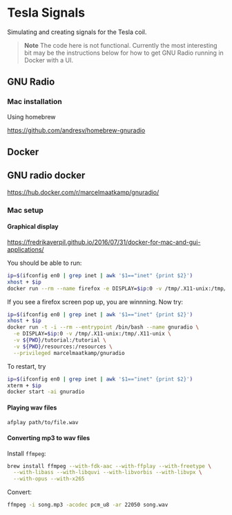 # Tesla Signals

Simulating and creating signals for the Tesla coil.

> **Note** The code here is not functional. Currently the most interesting 
> bit may be the instructions below for how to get GNU Radio running in
> Docker with a UI.

## GNU Radio


### Mac installation

Using homebrew

https://github.com/andresv/homebrew-gnuradio


## Docker

## GNU radio docker

https://hub.docker.com/r/marcelmaatkamp/gnuradio/

### Mac setup

#### Graphical display

https://fredrikaverpil.github.io/2016/07/31/docker-for-mac-and-gui-applications/

You should be able to run:
```bash
ip=$(ifconfig en0 | grep inet | awk '$1=="inet" {print $2}') 
xhost + $ip
docker run --rm --name firefox -e DISPLAY=$ip:0 -v /tmp/.X11-unix:/tmp/.X11-unix jess/firefox 
```

If you see a firefox screen pop up, you are winnning. Now try:

```bash
ip=$(ifconfig en0 | grep inet | awk '$1=="inet" {print $2}') 
xhost + $ip
docker run -t -i --rm --entrypoint /bin/bash --name gnuradio \
  -e DISPLAY=$ip:0 -v /tmp/.X11-unix:/tmp/.X11-unix \
  -v ${PWD}/tutorial:/tutorial \
  -v ${PWD}/resources:/resources \
  --privileged marcelmaatkamp/gnuradio
```

To restart, try

```bash
ip=$(ifconfig en0 | grep inet | awk '$1=="inet" {print $2}') 
xterm + $ip
docker start -ai gnuradio
```


#### Playing wav files

```bash
afplay path/to/file.wav
```

#### Converting mp3 to wav files

Install `ffmpeg`:

```bash
brew install ffmpeg --with-fdk-aac --with-ffplay --with-freetype \
  --with-libass --with-libquvi --with-libvorbis --with-libvpx \
  --with-opus --with-x265
```


Convert:
```bash
ffmpeg -i song.mp3 -acodec pcm_u8 -ar 22050 song.wav
```
